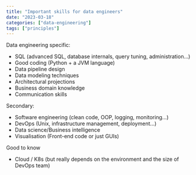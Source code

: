 ```yaml
---
title: "Important skills for data engineers"
date: "2023-03-18"
categories: ["data-engineering"]
tags: ["principles"]
---
```


Data engineering specific:

- SQL (advanced SQL, database internals, query tuning, administration…)
- Good coding (Python + a JVM language)
- Data pipeline design
- Data modeling techniques 
- Architectural projections
- Business domain knowledge
- Communication skills

Secondary:

- Software engineering (clean code, OOP, logging, monitoring...)
- DevOps (Unix, infrastructure management, deployment…)
- Data science/Business intelligence
- Visualisation (Front-end code or just GUIs)

Good to know
- Cloud / K8s (but really depends on the environment and the size of DevOps team)

